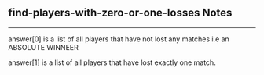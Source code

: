 <h2>find-players-with-zero-or-one-losses Notes</h2><hr>answer[0] is a list of all players that have not lost any matches i.e an ABSOLUTE WINNEER
  

answer[1] is a list of all players that have lost exactly one match.